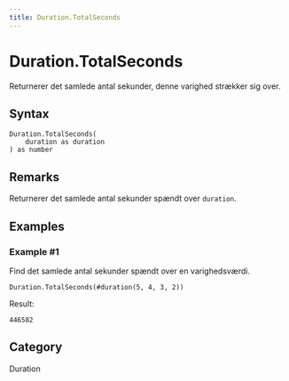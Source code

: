 ```yaml
---
title: Duration.TotalSeconds
---
```


# Duration.TotalSeconds


Returnerer det samlede antal sekunder, denne varighed strækker sig over.


## Syntax

```powerquery
Duration.TotalSeconds(
    duration as duration
) as number
```


## Remarks

Returnerer det samlede antal sekunder spændt over <code>duration</code>.


## Examples

### Example #1 
Find det samlede antal sekunder spændt over en varighedsværdi.
```powerquery
Duration.TotalSeconds(#duration(5, 4, 3, 2))
```

Result: 
```powerquery
446582
```




## Category
Duration
